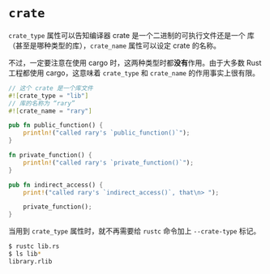 # `crate`

`crate_type` 属性可以告知编译器 crate 是一个二进制的可执行文件还是一个
库（甚至是哪种类型的库），`crate_name` 属性可以设定 crate 的名称。

不过，一定要注意在使用 cargo 时，这两种类型时都**没有**作用。由于大多数 Rust
工程都使用 cargo，这意味着 `crate_type` 和 `crate_name` 的作用事实上很有限。

```rust
// 这个 crate 是一个库文件
#![crate_type = "lib"]
// 库的名称为 “rary”
#![crate_name = "rary"]

pub fn public_function() {
    println!("called rary's `public_function()`");
}

fn private_function() {
    println!("called rary's `private_function()`");
}

pub fn indirect_access() {
    print!("called rary's `indirect_access()`, that\n> ");

    private_function();
}
```

当用到 `crate_type` 属性时，就不再需要给 `rustc` 命令加上 `--crate-type` 标记。

```bash
$ rustc lib.rs
$ ls lib*
library.rlib
```
